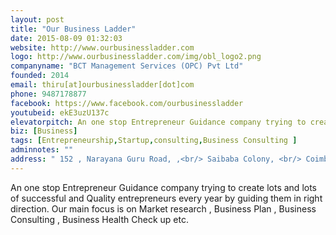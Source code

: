 ```yaml
---
layout: post
title: "Our Business Ladder"
date: 2015-08-09 01:32:03
website: http://www.ourbusinessladder.com
logo: http://www.ourbusinessladder.com/img/obl_logo2.png
companyname: "BCT Management Services (OPC) Pvt Ltd"
founded: 2014
email: thiru[at]ourbusinessladder[dot]com
phone: 9487178877
facebook: https://www.facebook.com/ourbusinessladder
youtubeid: ekE3uzU137c
elevatorpitch: An one stop Entrepreneur Guidance company trying to create lots and lots of successful and Quality entrepreneurs every year by guiding them in right direction. Our main focus is on Market research , Business Plan , Business Consulting , Business Health Check up etc.
biz: [Business]
tags: [Entrepreneurship,Startup,consulting,Business Consulting ]
adminnotes: ""
address: " 152 , Narayana Guru Road, ,<br/> Saibaba Colony, <br/> Coimbatore,Tamil Nadu, India."
---
```

An one stop Entrepreneur Guidance company trying to create lots and lots of successful and Quality entrepreneurs every year by guiding them in right direction. Our main focus is on Market research , Business Plan , Business Consulting , Business Health Check up etc.
